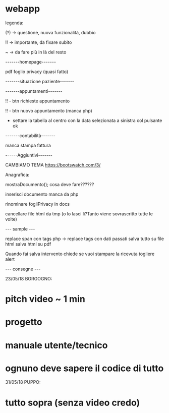 # webapp
legenda:

(?) -> questione, nuova funzionalità, dubbio

!! -> importante, da fixare subito

~ -> da fare più in là del resto

-------homepage-------

pdf foglio privacy (quasi fatto)

-------situazione paziente-------

-------appuntamenti-------

!! - btn richieste appuntamento

!! - btn nuovo appuntamento (manca php)

 - settare la tabella al centro con la data selezionata a sinistra col pulsante ok

-------contabilità-------

manca stampa fattura

------Aggiuntivi-------

CAMBIAMO TEMA https://bootswatch.com/3/


Anagrafica:

mostraDocumento(); cosa deve fare??????

inserisci documento manca da php

rinominare fogliPrivacy in docs

cancellare file html da tmp (o lo lasci lì?Tanto viene sovrascritto tutte le volte)

--- sample ---

replace span con tags 
php -> replace tags con dati passati
salva tutto su file html
salva html su pdf

Quando fai salva intervento chiede se vuoi stampare la ricevuta
togliere alert


--- consegne ---

23/05/18 BORGOGNO:
 # pitch video ~ 1 min
 # progetto
 # manuale utente/tecnico
 # ognuno deve sapere il codice di tutto


31/05/18 PUPPO:
 # tutto sopra (senza video credo)


